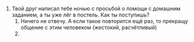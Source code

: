 1. Твой друг написал тебе ночью с просьбой о помощи с домашним заданием, а ты уже лёг в постель. Как ты поступишь?
	1. Ничего не отвечу. А если такое повторится ещё раз, то прекращу общение с этим человеком (жестокий, расчётливый)
	2. 